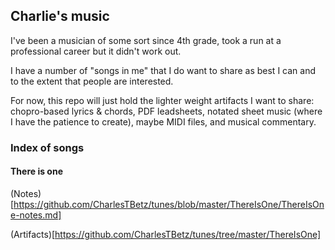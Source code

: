 ## Charlie's music

I've been a musician of some sort since 4th grade, took a run at a professional career but it didn't work out. 

I have a number of "songs in me" that I do want to share as best I can and to the extent that people are interested. 

For now, this repo will just hold the lighter weight artifacts I want to share: chopro-based lyrics & chords, PDF leadsheets, notated sheet music (where I have the patience to create), maybe MIDI files, and musical commentary. 

### Index of songs

#### There is one

(Notes)[https://github.com/CharlesTBetz/tunes/blob/master/ThereIsOne/ThereIsOne-notes.md]

(Artifacts)[https://github.com/CharlesTBetz/tunes/tree/master/ThereIsOne]


